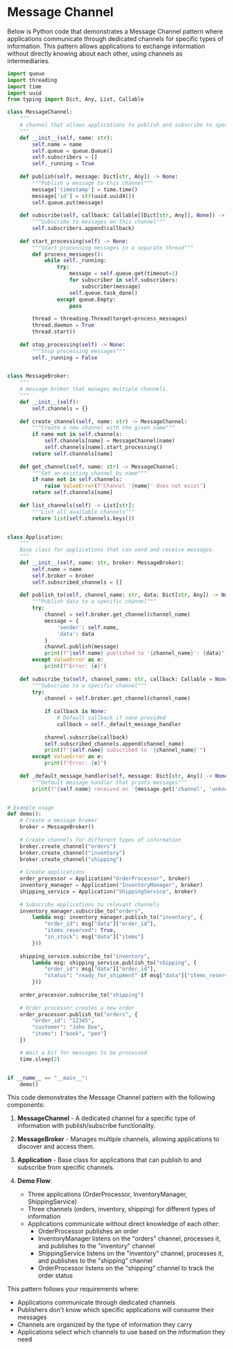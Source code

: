 # Message Channel
Below is Python code that demonstrates a Message Channel pattern where applications communicate through dedicated channels for specific types of information. This pattern allows applications to exchange information without directly knowing about each other, using channels as intermediaries.

```python
import queue
import threading
import time
import uuid
from typing import Dict, Any, List, Callable

class MessageChannel:
    """
    A channel that allows applications to publish and subscribe to specific types of messages.
    """
    def __init__(self, name: str):
        self.name = name
        self.queue = queue.Queue()
        self.subscribers = []
        self._running = True
        
    def publish(self, message: Dict[str, Any]) -> None:
        """Publish a message to this channel"""
        message['timestamp'] = time.time()
        message['id'] = str(uuid.uuid4())
        self.queue.put(message)
        
    def subscribe(self, callback: Callable[[Dict[str, Any]], None]) -> None:
        """Subscribe to messages on this channel"""
        self.subscribers.append(callback)
        
    def start_processing(self) -> None:
        """Start processing messages in a separate thread"""
        def process_messages():
            while self._running:
                try:
                    message = self.queue.get(timeout=1)
                    for subscriber in self.subscribers:
                        subscriber(message)
                    self.queue.task_done()
                except queue.Empty:
                    pass
                
        thread = threading.Thread(target=process_messages)
        thread.daemon = True
        thread.start()
        
    def stop_processing(self) -> None:
        """Stop processing messages"""
        self._running = False


class MessageBroker:
    """
    A message broker that manages multiple channels.
    """
    def __init__(self):
        self.channels = {}
        
    def create_channel(self, name: str) -> MessageChannel:
        """Create a new channel with the given name"""
        if name not in self.channels:
            self.channels[name] = MessageChannel(name)
            self.channels[name].start_processing()
        return self.channels[name]
    
    def get_channel(self, name: str) -> MessageChannel:
        """Get an existing channel by name"""
        if name not in self.channels:
            raise ValueError(f"Channel '{name}' does not exist")
        return self.channels[name]
    
    def list_channels(self) -> List[str]:
        """List all available channels"""
        return list(self.channels.keys())


class Application:
    """
    Base class for applications that can send and receive messages.
    """
    def __init__(self, name: str, broker: MessageBroker):
        self.name = name
        self.broker = broker
        self.subscribed_channels = []
        
    def publish_to(self, channel_name: str, data: Dict[str, Any]) -> None:
        """Publish data to a specific channel"""
        try:
            channel = self.broker.get_channel(channel_name)
            message = {
                'sender': self.name,
                'data': data
            }
            channel.publish(message)
            print(f"{self.name} published to '{channel_name}': {data}")
        except ValueError as e:
            print(f"Error: {e}")
    
    def subscribe_to(self, channel_name: str, callback: Callable = None) -> None:
        """Subscribe to a specific channel"""
        try:
            channel = self.broker.get_channel(channel_name)
            
            if callback is None:
                # Default callback if none provided
                callback = self._default_message_handler
                
            channel.subscribe(callback)
            self.subscribed_channels.append(channel_name)
            print(f"{self.name} subscribed to '{channel_name}'")
        except ValueError as e:
            print(f"Error: {e}")
            
    def _default_message_handler(self, message: Dict[str, Any]) -> None:
        """Default message handler that prints messages"""
        print(f"{self.name} received on '{message.get('channel', 'unknown')}': {message}")


# Example usage
def demo():
    # Create a message broker
    broker = MessageBroker()
    
    # Create channels for different types of information
    broker.create_channel("orders")
    broker.create_channel("inventory")
    broker.create_channel("shipping")
    
    # Create applications
    order_processor = Application("OrderProcessor", broker)
    inventory_manager = Application("InventoryManager", broker)
    shipping_service = Application("ShippingService", broker)
    
    # Subscribe applications to relevant channels
    inventory_manager.subscribe_to("orders", 
        lambda msg: inventory_manager.publish_to("inventory", {
            "order_id": msg["data"]["order_id"],
            "items_reserved": True,
            "in_stock": msg["data"]["items"]
        }))
    
    shipping_service.subscribe_to("inventory", 
        lambda msg: shipping_service.publish_to("shipping", {
            "order_id": msg["data"]["order_id"],
            "status": "ready_for_shipment" if msg["data"]["items_reserved"] else "waiting"
        }))
    
    order_processor.subscribe_to("shipping")
    
    # Order processor creates a new order
    order_processor.publish_to("orders", {
        "order_id": "12345",
        "customer": "John Doe",
        "items": ["book", "pen"]
    })

    # Wait a bit for messages to be processed
    time.sleep(2)


if __name__ == "__main__":
    demo()
```

This code demonstrates the Message Channel pattern with the following components:

1. **MessageChannel** - A dedicated channel for a specific type of information with publish/subscribe functionality.

2. **MessageBroker** - Manages multiple channels, allowing applications to discover and access them.

3. **Application** - Base class for applications that can publish to and subscribe from specific channels.

4. **Demo Flow**:
   - Three applications (OrderProcessor, InventoryManager, ShippingService)
   - Three channels (orders, inventory, shipping) for different types of information
   - Applications communicate without direct knowledge of each other:
     - OrderProcessor publishes an order
     - InventoryManager listens on the "orders" channel, processes it, and publishes to the "inventory" channel
     - ShippingService listens on the "inventory" channel, processes it, and publishes to the "shipping" channel
     - OrderProcessor listens on the "shipping" channel to track the order status

This pattern follows your requirements where:
- Applications communicate through dedicated channels
- Publishers don't know which specific applications will consume their messages
- Channels are organized by the type of information they carry
- Applications select which channels to use based on the information they need
